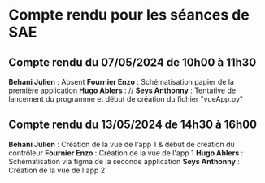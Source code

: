# Compte rendu pour les séances de SAE

## Compte rendu du 07/05/2024 de 10h00 à 11h30

**Behani Julien** : Absent
**Fournier Enzo** : Schématisation papier de la première application
**Hugo Ablers** : //
**Seys Anthonny** : Tentative de lancement du programme et début de création du fichier "vueApp.py"

## Compte rendu du 13/05/2024 de 14h30 à 16h00

**Behani Julien** : Création de la vue de l'app 1 & début de création du contrôleur
**Fournier Enzo** : Création de la vue de l'app 1
**Hugo Ablers** : Schématisation via figma de la seconde application
**Seys Anthonny** : Création de la vue de l'app 2